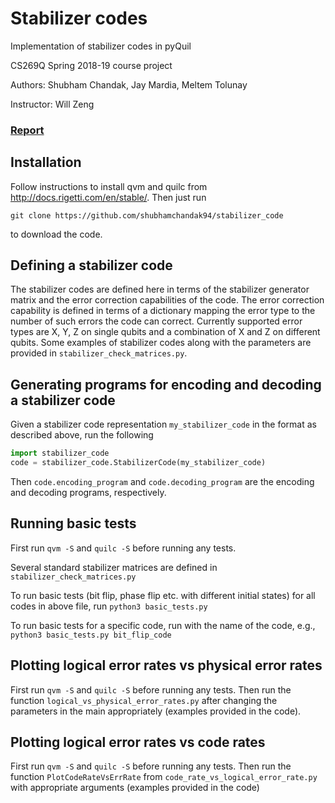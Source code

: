 # Stabilizer codes
Implementation of stabilizer codes in pyQuil

CS269Q Spring 2018-19 course project

Authors: Shubham Chandak, Jay Mardia, Meltem Tolunay

Instructor: Will Zeng

### [Report](https://github.com/shubhamchandak94/stabilizer_code/blob/master/stabilizer_code_report.pdf)

## Installation
Follow instructions to install qvm and quilc from http://docs.rigetti.com/en/stable/.
Then just run
```
git clone https://github.com/shubhamchandak94/stabilizer_code
```
to download the code.

## Defining a stabilizer code
The stabilizer codes are defined here in terms of the stabilizer generator matrix and the error correction capabilities of the code. The error correction capability is defined in terms of a dictionary mapping the error type to the number of such errors the code can correct. Currently supported error types are X, Y, Z on single qubits and a combination of X and Z on different qubits. Some examples of stabilizer codes along with the parameters are provided in `stabilizer_check_matrices.py`.

## Generating programs for encoding and decoding a stabilizer code
Given a stabilizer code representation `my_stabilizer_code` in the format as described above, run the following
```python
import stabilizer_code
code = stabilizer_code.StabilizerCode(my_stabilizer_code)
```

Then `code.encoding_program` and `code.decoding_program` are the encoding and decoding programs, respectively.

## Running basic tests
First run `qvm -S` and `quilc -S` before running any tests.

Several standard stabilizer matrices are defined in `stabilizer_check_matrices.py`

To run basic tests (bit flip, phase flip etc. with different initial states) for
all codes in above file, run
`
python3 basic_tests.py
`

To run basic tests for a specific code, run with the name of the code, e.g.,
`
python3 basic_tests.py bit_flip_code
`
## Plotting logical error rates vs physical error rates
First run `qvm -S` and `quilc -S` before running any tests.
Then run the function `logical_vs_physical_error_rates.py` after changing the parameters in the main appropriately (examples provided in the code).

## Plotting logical error rates vs code rates
First run `qvm -S` and `quilc -S` before running any tests.
Then run the function `PlotCodeRateVsErrRate` from `code_rate_vs_logical_error_rate.py` with appropriate arguments (examples provided in the code)
